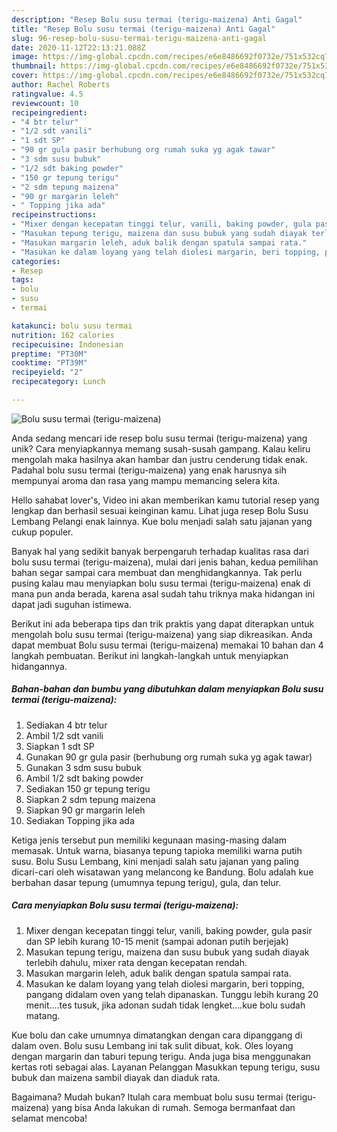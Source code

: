 ```yaml
---
description: "Resep Bolu susu termai (terigu-maizena) Anti Gagal"
title: "Resep Bolu susu termai (terigu-maizena) Anti Gagal"
slug: 96-resep-bolu-susu-termai-terigu-maizena-anti-gagal
date: 2020-11-12T22:13:21.088Z
image: https://img-global.cpcdn.com/recipes/e6e8486692f0732e/751x532cq70/bolu-susu-termai-terigu-maizena-foto-resep-utama.jpg
thumbnail: https://img-global.cpcdn.com/recipes/e6e8486692f0732e/751x532cq70/bolu-susu-termai-terigu-maizena-foto-resep-utama.jpg
cover: https://img-global.cpcdn.com/recipes/e6e8486692f0732e/751x532cq70/bolu-susu-termai-terigu-maizena-foto-resep-utama.jpg
author: Rachel Roberts
ratingvalue: 4.5
reviewcount: 10
recipeingredient:
- "4 btr telur"
- "1/2 sdt vanili"
- "1 sdt SP"
- "90 gr gula pasir berhubung org rumah suka yg agak tawar"
- "3 sdm susu bubuk"
- "1/2 sdt baking powder"
- "150 gr tepung terigu"
- "2 sdm tepung maizena"
- "90 gr margarin leleh"
- " Topping jika ada"
recipeinstructions:
- "Mixer dengan kecepatan tinggi telur, vanili, baking powder, gula pasir dan SP lebih kurang 10-15 menit (sampai adonan putih berjejak)"
- "Masukan tepung terigu, maizena dan susu bubuk yang sudah diayak terlebih dahulu, mixer rata dengan kecepatan rendah."
- "Masukan margarin leleh, aduk balik dengan spatula sampai rata."
- "Masukan ke dalam loyang yang telah diolesi margarin, beri topping, pangang didalam oven yang telah dipanaskan. Tunggu lebih kurang 20 menit....tes tusuk, jika adonan sudah tidak lengket....kue bolu sudah matang."
categories:
- Resep
tags:
- bolu
- susu
- termai

katakunci: bolu susu termai 
nutrition: 162 calories
recipecuisine: Indonesian
preptime: "PT30M"
cooktime: "PT39M"
recipeyield: "2"
recipecategory: Lunch

---
```



![Bolu susu termai (terigu-maizena)](https://img-global.cpcdn.com/recipes/e6e8486692f0732e/751x532cq70/bolu-susu-termai-terigu-maizena-foto-resep-utama.jpg)

Anda sedang mencari ide resep bolu susu termai (terigu-maizena) yang unik? Cara menyiapkannya memang susah-susah gampang. Kalau keliru mengolah maka hasilnya akan hambar dan justru cenderung tidak enak. Padahal bolu susu termai (terigu-maizena) yang enak harusnya sih mempunyai aroma dan rasa yang mampu memancing selera kita.

Hello sahabat lover&#39;s, Video ini akan memberikan kamu tutorial resep yang lengkap dan berhasil sesuai keinginan kamu. Lihat juga resep Bolu Susu Lembang Pelangi enak lainnya. Kue bolu menjadi salah satu jajanan yang cukup populer.

Banyak hal yang sedikit banyak berpengaruh terhadap kualitas rasa dari bolu susu termai (terigu-maizena), mulai dari jenis bahan, kedua pemilihan bahan segar sampai cara membuat dan menghidangkannya. Tak perlu pusing kalau mau menyiapkan bolu susu termai (terigu-maizena) enak di mana pun anda berada, karena asal sudah tahu triknya maka hidangan ini dapat jadi suguhan istimewa.


Berikut ini ada beberapa tips dan trik praktis yang dapat diterapkan untuk mengolah bolu susu termai (terigu-maizena) yang siap dikreasikan. Anda dapat membuat Bolu susu termai (terigu-maizena) memakai 10 bahan dan 4 langkah pembuatan. Berikut ini langkah-langkah untuk menyiapkan hidangannya.

<!--inarticleads1-->

##### Bahan-bahan dan bumbu yang dibutuhkan dalam menyiapkan Bolu susu termai (terigu-maizena):

1. Sediakan 4 btr telur
1. Ambil 1/2 sdt vanili
1. Siapkan 1 sdt SP
1. Gunakan 90 gr gula pasir (berhubung org rumah suka yg agak tawar)
1. Gunakan 3 sdm susu bubuk
1. Ambil 1/2 sdt baking powder
1. Sediakan 150 gr tepung terigu
1. Siapkan 2 sdm tepung maizena
1. Siapkan 90 gr margarin leleh
1. Sediakan  Topping jika ada


Ketiga jenis tersebut pun memiliki kegunaan masing-masing dalam memasak. Untuk warna, biasanya tepung tapioka memiliki warna putih susu. Bolu Susu Lembang, kini menjadi salah satu jajanan yang paling dicari-cari oleh wisatawan yang melancong ke Bandung. Bolu adalah kue berbahan dasar tepung (umumnya tepung terigu), gula, dan telur. 

<!--inarticleads2-->

##### Cara menyiapkan Bolu susu termai (terigu-maizena):

1. Mixer dengan kecepatan tinggi telur, vanili, baking powder, gula pasir dan SP lebih kurang 10-15 menit (sampai adonan putih berjejak)
1. Masukan tepung terigu, maizena dan susu bubuk yang sudah diayak terlebih dahulu, mixer rata dengan kecepatan rendah.
1. Masukan margarin leleh, aduk balik dengan spatula sampai rata.
1. Masukan ke dalam loyang yang telah diolesi margarin, beri topping, pangang didalam oven yang telah dipanaskan. Tunggu lebih kurang 20 menit....tes tusuk, jika adonan sudah tidak lengket....kue bolu sudah matang.


Kue bolu dan cake umumnya dimatangkan dengan cara dipanggang di dalam oven. Bolu susu Lembang ini tak sulit dibuat, kok. Oles loyang dengan margarin dan taburi tepung terigu. Anda juga bisa menggunakan kertas roti sebagai alas. Layanan Pelanggan Masukkan tepung terigu, susu bubuk dan maizena sambil diayak dan diaduk rata. 

Bagaimana? Mudah bukan? Itulah cara membuat bolu susu termai (terigu-maizena) yang bisa Anda lakukan di rumah. Semoga bermanfaat dan selamat mencoba!
